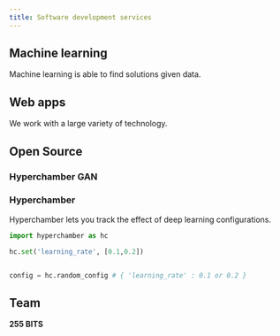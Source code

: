 ```yaml
---
title: Software development services
---
```


## Machine learning

Machine learning is able to find solutions given data.  

## Web apps

We work with a large variety of technology.

## Open Source


### Hyperchamber GAN


### Hyperchamber

Hyperchamber lets you track the effect of deep learning configurations.

```python
import hyperchamber as hc

hc.set('learning_rate', [0.1,0.2])


config = hc.random_config # { 'learning_rate' : 0.1 or 0.2 }
```

## Team

**255 BITS**
